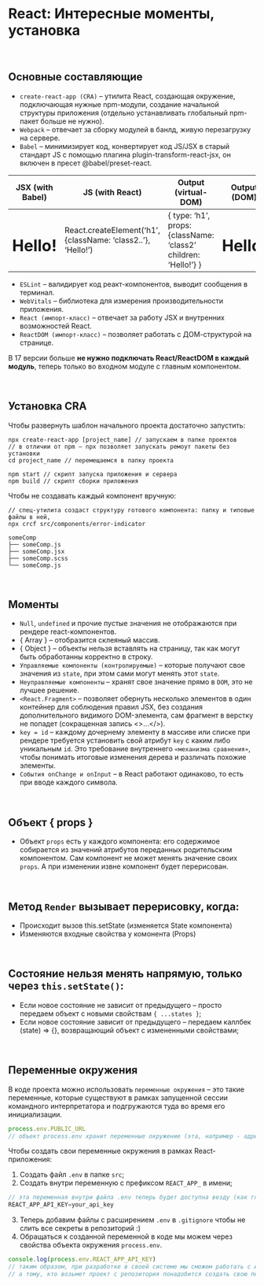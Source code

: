 # React: Интересные моменты, установка

<br>

## Основные составляющие

* `сreate-react-app (CRA)` – утилита React, создающая окружение, подключающая нужные npm-модули, создание начальной структуры приложения (отдельно устанавливать глобальный npm-пакет больше не нужно).
* `Webpack` – отвечает за сборку модулей в банлд, живую перезагрузку на сервере.
* `Babel` – минимизирует код, конвертирует код JS/JSX в старый стандарт JS с помощью плагина plugin-transform-react-jsx, он включен в пресет @babel/preset-react.

| JSX (with Babel) | JS (with React) | Output (virtual-DOM) | Output (DOM) |
|------------------|-----------------|----------------------|--------------|
| <h1>Hello!</h1>	| React.createElement(‘h1’, {className: ‘class2..’}, ‘Hello!’) | { type: ‘h1’, props: {className: ‘class2’ children: ‘Hello!’} } | <h1>Hello!</h1> |

* `ESLint` – валидирует код реакт-компонентов, выводит сообщения в терминал.
* `WebVitals` – библиотека для измерения производительности приложения.
* `React (импорт-класс)` – отвечает за работу JSX и внутренних возможностей React.
* `ReactDOM (импорт-класс)` – позволяет работать с ДОМ-структурой на странице.

В 17 версии больше __не нужно подключать React/ReactDOM в каждый модуль__, теперь только во входном модуле с главным компонентом.

<br>

## Установка CRA
Чтобы развернуть шаблон начального проекта достаточно запустить:  
```
npx create-react-app [project_name] // запускаем в папке проектов
// в отличии от npm – npx позволяет запускать ремоут пакеты без установки
cd project_name // перемещаемся в папку проекта

npm start // скрипт запуска приложения и сервера
npm build // скрипт сборки приложения
```

Чтобы не создавать каждый компонент вручную:  
```
// спец-утилита создаст структуру готового компонента: папку и типовые файлы в ней, 
npx crcf src/components/error-indicator 

someComp
├── someComp.js
├── someComp.jsx
├── someComp.scss
└── someComp.js
```
<br>

## Моменты
* `Null`, `undefined` и прочие пустые значения не отображаются при рендере react-компонентов. 
* { Array } – отобразится склеяный массив. 
* { Object } – объекты нельзя вставлять на страницу, так как могут быть обработанны корректно в строку.
* `Управляемые компоненты (контролируемые)` – которые получают свое значения из `state`, при этом сами могут менять	этот `state`. 
* `Неуправляемые компоненты` – хранят свое значение прямо в `DOM`, это не лучшее решение.
* `<React.Fragment>` – позволяет обернуть несколько элементов в один контейнер для соблюдения правил JSX, без создания дополнительного видимого DOM-элемента, сам фрагмент в верстку не попадет (сокращенная запись <>…</>).
* `key = id` – каждому дочернему элементу в массиве или списке при рендере требуется установить свой атрибут `key` с каким либо уникальным `id`. Это требование внутреннего `«механизма сравнения»`, чтобы понимать итоговые изменения дерева и различать похожие элементы.
* `События onChange и onInput` – в React работают одинаково, то есть при вводе каждого символа.

<br>

## Объект { props }
* Объект `props` есть у каждого компонента: его содержимое собирается из значений атрибутов переданных родительским компонентом. Сам компонент не может менять значение своих `props`. А при изменении извне компонент будет перерисован.

<br>

## Метод `Render` вызывает перерисовку, когда:
* Происходит вызов this.setState (изменяется State компонента)
* Изменяются входные свойства у комонента (Props)

<br>

## Состояние нельзя менять напрямую, только через `this.setState()`: 
* Если новое состояние не зависит от предыдущего – просто передаем объект с новыми свойствам `{ ...states }`;
* Если новое состояние зависит от предыдущего – передаем каллбек (state) => {}, возвращающий объект с измененными свойствами;

<br>

## Переменные окружения
В коде проекта можно использовать `переменные окружения` – это такие переменные, которые существуют в рамках запущенной сессии командного интерпретатора и подгружаются туда во время его инициализации. 

```javascript
process.env.PUBLIC_URL
// объект process.env хранит переменные окружение (эта, например - адрес проекта)
```

Чтобы создать свои переменные окружения в рамках React-приложения:
1.  Создать файл `.env` в папке `src`;
2.  Создать внутри переменную с префиксом `REACT_APP_` в имени;
```javascript
// эта переменная внутри файла .env теперь будет доступна везду (как глобальная)
REACT_APP_API_KEY=your_api_key
```
3.  Теперь добавим файлы с расширением `.env` в `.gitignore` чтобы не слить все секреты в репозиторий :)
4.  Обращаться к созданной переменной в коде мы можем через свойства объекта окружения `process.env`.
```javascript
console.log(process.env.REACT_APP_API_KEY)
// таким образом, при разработке в своей системе мы сможем работать с API
// а тому, кто возьмет проект с репозитория понадобится создать свою переменную окружения
```
